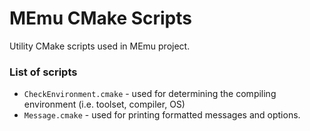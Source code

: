 # MEmu CMake Scripts
Utility CMake scripts used in MEmu project.

### List of scripts

* `CheckEnvironment.cmake` - used for determining the compiling environment (i.e. toolset, compiler, OS)
* `Message.cmake` - used for printing formatted messages and options.